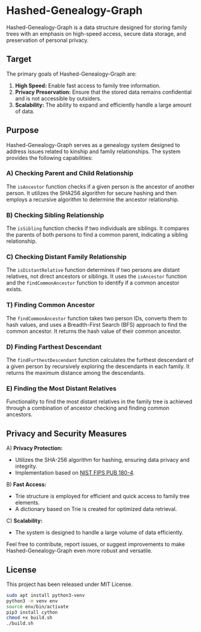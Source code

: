 
# Hashed-Genealogy-Graph

Hashed-Genealogy-Graph is a data structure designed for storing family trees with an emphasis on high-speed access, secure data storage, and preservation of personal privacy.

## Target

The primary goals of Hashed-Genealogy-Graph are:

1. **High Speed:** Enable fast access to family tree information.
2. **Privacy Preservation:** Ensure that the stored data remains confidential and is not accessible by outsiders.
3. **Scalability:** The ability to expand and efficiently handle a large amount of data.

## Purpose

Hashed-Genealogy-Graph serves as a genealogy system designed to address issues related to kinship and family relationships. The system provides the following capabilities:

### A) Checking Parent and Child Relationship

The `isAncestor` function checks if a given person is the ancestor of another person. It utilizes the SHA256 algorithm for secure hashing and then employs a recursive algorithm to determine the ancestor relationship.

### B) Checking Sibling Relationship

The `isSibling` function checks if two individuals are siblings. It compares the parents of both persons to find a common parent, indicating a sibling relationship.

### C) Checking Distant Family Relationship

The `isDistantRelative` function determines if two persons are distant relatives, not direct ancestors or siblings. It uses the `isAncestor` function and the `findCommonAncestor` function to identify if a common ancestor exists.

### T) Finding Common Ancestor

The `findCommonAncestor` function takes two person IDs, converts them to hash values, and uses a Breadth-First Search (BFS) approach to find the common ancestor. It returns the hash value of their common ancestor.

### D) Finding Farthest Descendant

The `findFurthestDescendant` function calculates the furthest descendant of a given person by recursively exploring the descendants in each family. It returns the maximum distance among the descendants.

### E) Finding the Most Distant Relatives

Functionality to find the most distant relatives in the family tree is achieved through a combination of ancestor checking and finding common ancestors.

## Privacy and Security Measures

A) **Privacy Protection:**
   - Utilizes the SHA-256 algorithm for hashing, ensuring data privacy and integrity.
   - Implementation based on [NIST FIPS PUB 180-4](http://csrc.nist.gov/publications/fips/fips180-4/fips-180-4.pdf).

B) **Fast Access:**
   - Trie structure is employed for efficient and quick access to family tree elements.
   - A dictionary based on Trie is created for optimized data retrieval.

C) **Scalability:**
   - The system is designed to handle a large volume of data efficiently.

Feel free to contribute, report issues, or suggest improvements to make Hashed-Genealogy-Graph even more robust and versatile.

## License

This project has been released under MIT License.

```bash
sudo apt install python3-venv
python3 -m venv env
source env/bin/activate
pip3 install cython
chmod +x build.sh
./build.sh
```